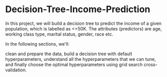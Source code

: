 # Decision-Tree-Income-Prediction

In this project, we will build a decision tree to predict the income of a given population, which is labelled as <=50K. The attributes (predictors) are age, working class type, marital status, gender, race etc.

In the following sections, we'll:

clean and prepare the data,
build a decision tree with default hyperparameters,
understand all the hyperparameters that we can tune, and finally
choose the optimal hyperparameters using grid search cross-validation.

